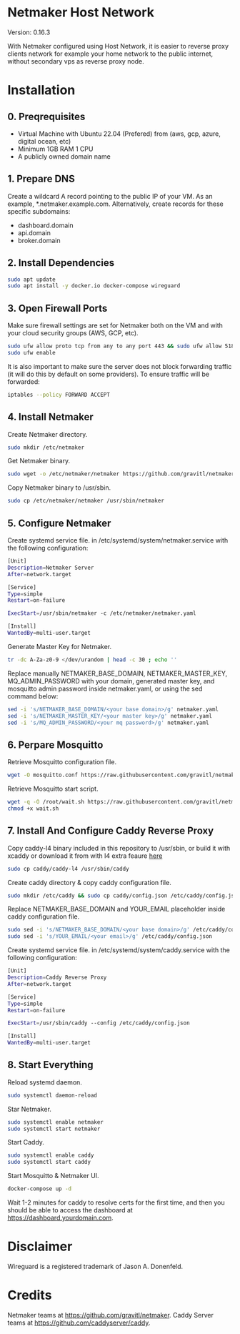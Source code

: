 # Netmaker Host Network

Version: 0.16.3

With Netmaker configured using Host Network, it is easier to reverse proxy clients network for example your home network to the public internet, without secondary vps as reverse proxy node.

# Installation

## 0. Preqrequisites

- Virtual Machine with Ubuntu 22.04 (Prefered) from (aws, gcp, azure, digital ocean, etc)
- Minimum 1GB RAM 1 CPU
- A publicly owned domain name

## 1. Prepare DNS

Create a wildcard A record pointing to the public IP of your VM. As an example, \*.netmaker.example.com. Alternatively, create records for these specific subdomains:

- dashboard.domain
- api.domain
- broker.domain

## 2. Install Dependencies

```bash
sudo apt update
sudo apt install -y docker.io docker-compose wireguard
```

## 3. Open Firewall Ports

Make sure firewall settings are set for Netmaker both on the VM and with your cloud security groups (AWS, GCP, etc).

```bash
sudo ufw allow proto tcp from any to any port 443 && sudo ufw allow 51821:51830/udp && sudo ufw allow ssh
sudo ufw enable
```

It is also important to make sure the server does not block forwarding traffic (it will do this by default on some providers). To ensure traffic will be forwarded:

```bash
iptables --policy FORWARD ACCEPT
```

## 4. Install Netmaker

Create Netmaker directory.

```bash
sudo mkdir /etc/netmaker
```

Get Netmaker binary.

```bash
sudo wget -o /etc/netmaker/netmaker https://github.com/gravitl/netmaker/releases/download/v0.16.3/netmaker
```

Copy Netmaker binary to /usr/sbin.

```bash
sudo cp /etc/netmaker/netmaker /usr/sbin/netmaker
```

## 5. Configure Netmaker

Create systemd service file. in /etc/systemd/system/netmaker.service with the following configuration:

```bash
[Unit]
Description=Netmaker Server
After=network.target

[Service]
Type=simple
Restart=on-failure

ExecStart=/usr/sbin/netmaker -c /etc/netmaker/netmaker.yaml

[Install]
WantedBy=multi-user.target
```

Generate Master Key for Netmaker.

```bash
tr -dc A-Za-z0-9 </dev/urandom | head -c 30 ; echo ''
```

Replace manually NETMAKER_BASE_DOMAIN, NETMAKER_MASTER_KEY, MQ_ADMIN_PASSWORD with your domain, generated master key, and mosquitto admin password inside netmaker.yaml, or using the sed command below:

```bash
sed -i 's/NETMAKER_BASE_DOMAIN/<your base domain>/g' netmaker.yaml
sed -i 's/NETMAKER_MASTER_KEY/<your master key>/g' netmaker.yaml
sed -i 's/MQ_ADMIN_PASSWORD/<your mq password>/g' netmaker.yaml
```

## 6. Perpare Mosquitto

Retrieve Mosquitto configuration file.

```bash
wget -O mosquitto.conf https://raw.githubusercontent.com/gravitl/netmaker/v0.16.3/docker/mosquitto.conf
```

Retrieve Mosquitto start script.

```bash
wget -q -O /root/wait.sh https://raw.githubusercontent.com/gravitl/netmaker/v0.16.3/docker/wait.sh
chmod +x wait.sh
```

## 7. Install And Configure Caddy Reverse Proxy

Copy caddy-l4 binary included in this repository to /usr/sbin, or build it with xcaddy or download it from with l4 extra feaure [here](https://caddyserver.com/download)

```bash
sudo cp caddy/caddy-l4 /usr/sbin/caddy
```

Create caddy directory & copy caddy configuration file.

```bash
sudo mkdir /etc/caddy && sudo cp caddy/config.json /etc/caddy/config.json
```

Replace NETMAKER_BASE_DOMAIN and YOUR_EMAIL placeholder inside caddy configuration file.

```bash
sudo sed -i 's/NETMAKER_BASE_DOMAIN/<your base domain>/g' /etc/caddy/config.json
sudo sed -i 's/YOUR_EMAIL/<your email>/g' /etc/caddy/config.json
```

Create systemd service file. in /etc/systemd/system/caddy.service with the following configuration:

```bash
[Unit]
Description=Caddy Reverse Proxy
After=network.target

[Service]
Type=simple
Restart=on-failure

ExecStart=/usr/sbin/caddy --config /etc/caddy/config.json

[Install]
WantedBy=multi-user.target
```

## 8. Start Everything

Reload systemd daemon.

```bash
sudo systemctl daemon-reload
```

Star Netmaker.

```bash
sudo systemctl enable netmaker
sudo systemctl start netmaker
```

Start Caddy.

```bash
sudo systemctl enable caddy
sudo systemctl start caddy
```

Start Mosquitto & Netmaker UI.

```bash
docker-compose up -d
```

Wait 1-2 minutes for caddy to resolve certs for the first time, and then you should be able to access the dashboard at https://dashboard.yourdomain.com.

# Disclaimer

Wireguard is a registered trademark of Jason A. Donenfeld.

# Credits

Netmaker teams at https://github.com/gravitl/netmaker.
Caddy Server teams at https://github.com/caddyserver/caddy.
